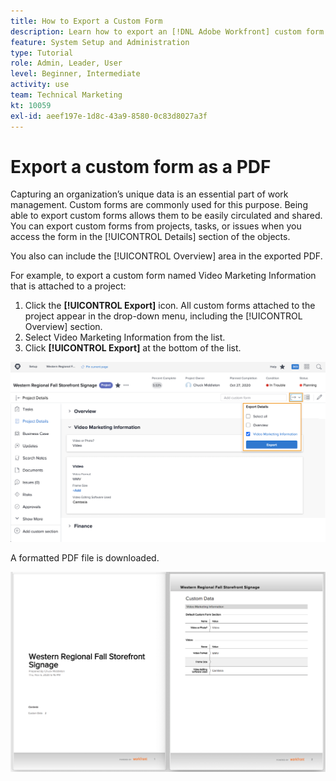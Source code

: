 ```yaml
---
title: How to Export a Custom Form
description: Learn how to export an [!DNL Adobe Workfront] custom form as a PDF to easily share the information with others.
feature: System Setup and Administration
type: Tutorial
role: Admin, Leader, User
level: Beginner, Intermediate
activity: use
team: Technical Marketing
kt: 10059
exl-id: aeef197e-1d8c-43a9-8580-0c83d8027a3f
---
```

# Export a custom form as a PDF

Capturing an organization’s unique data is an essential part of work management. Custom forms are commonly used for this purpose. Being able to export custom forms allows them to be easily circulated and shared. You can export custom forms from projects, tasks, or issues when you access the form in the [!UICONTROL Details] section of the objects.

You also can include the [!UICONTROL Overview] area in the exported PDF.

For example, to export a custom form named Video Marketing Information that is attached to a project:

1. Click the **[!UICONTROL Export]** icon. All custom forms attached to the project appear in the drop-down menu, including the [!UICONTROL Overview] section. 
1. Select Video Marketing Information from the list.
1. Click **[!UICONTROL Export]** at the bottom of the list.

![Custom form export options](assets/custom-forms-export-1.png)

A formatted PDF file is downloaded.

![Sample of exported custom form](assets/custom-forms-export-2.png)
